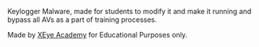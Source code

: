 Keylogger Malware, made for students to modify it and make it running and bypass all AVs as a part of training processes.

Made by [XEye Academy](https://academy.XEyecs.com) for Educational Purposes only.
